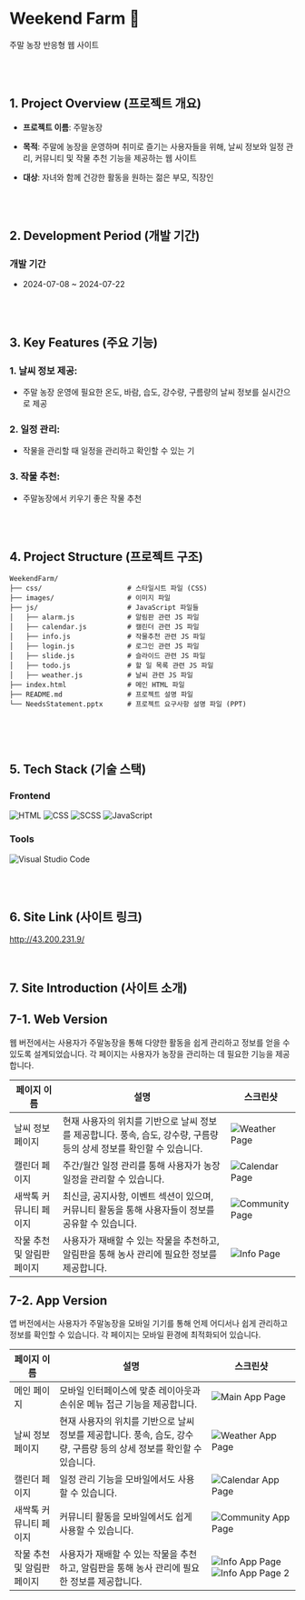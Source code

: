 # Weekend Farm 🌱
주말 농장 반응형 웹 사이트 


<br><br>  


## 1. Project Overview (프로젝트 개요)  


- **프로젝트 이름**: 주말농장  


- **목적**: 주말에 농장을 운영하며 취미로 즐기는 사용자들을 위해, 날씨 정보와 일정 관리, 커뮤니티 및 작물 추천 기능을 제공하는 웹 사이트


- **대상**: 자녀와 함께 건강한 활동을 원하는 젊은 부모, 직장인 

<br><br>  


## 2. Development Period (개발 기간)

### 개발 기간
-  2024-07-08 ~ 2024-07-22


<br><br>  


## 3. Key Features (주요 기능)

### 1. 날씨 정보 제공:

  - 주말 농장 운영에 필요한 온도, 바람, 습도, 강수량, 구름량의 날씨 정보를 실시간으로 제공


### 2. 일정 관리:

  - 작물을 관리할 때 일정을 관리하고 확인할 수 있는 기


### 3. 작물 추천:
  
  - 주말농장에서 키우기 좋은 작물 추천


<br><br>


## 4. Project Structure (프로젝트 구조)

```
WeekendFarm/
├── css/                     # 스타일시트 파일 (CSS)
├── images/                  # 이미지 파일
├── js/                      # JavaScript 파일들
│   ├── alarm.js             # 알림판 관련 JS 파일
│   ├── calendar.js          # 캘린더 관련 JS 파일
│   ├── info.js              # 작물추천 관련 JS 파일
│   ├── login.js             # 로그인 관련 JS 파일
│   ├── slide.js             # 슬라이드 관련 JS 파일
│   ├── todo.js              # 할 일 목록 관련 JS 파일
│   ├── weather.js           # 날씨 관련 JS 파일
├── index.html               # 메인 HTML 파일
├── README.md                # 프로젝트 설명 파일
└── NeedsStatement.pptx      # 프로젝트 요구사항 설명 파일 (PPT)


```



<br><br>

## 5. Tech Stack (기술 스택)

### Frontend
![HTML](https://img.shields.io/badge/HTML-E34F26?style=for-the-badge&logo=html5&logoColor=white)
![CSS](https://img.shields.io/badge/CSS-1572B6?style=for-the-badge&logo=css3&logoColor=white)
![SCSS](https://img.shields.io/badge/SCSS-CC6699?style=for-the-badge&logo=sass&logoColor=white)
![JavaScript](https://img.shields.io/badge/JavaScript-F7DF1E?style=for-the-badge&logo=javascript&logoColor=black)


### Tools
![Visual Studio Code](https://img.shields.io/badge/VS%20Code-007ACC?style=for-the-badge&logo=visual-studio-code&logoColor=white)

<br><br>

## 6. Site Link (사이트 링크)
http://43.200.231.9/


<br>

## 7. Site Introduction (사이트 소개)



## 7-1. Web Version
웹 버전에서는 사용자가 주말농장을 통해 다양한 활동을 쉽게 관리하고 정보를 얻을 수 있도록 설계되었습니다. 각 페이지는 사용자가 농장을 관리하는 데 필요한 기능을 제공합니다.

| 페이지 이름        | 설명                                                                 | 스크린샷                    |
|-----------------|----------------------------------------------------------------|---------------------------|
| 날씨 정보 페이지   | 현재 사용자의 위치를 기반으로 날씨 정보를 제공합니다. 풍속, 습도, 강수량, 구름량 등의 상세 정보를 확인할 수 있습니다. | ![Weather Page](gitimages/weather_web.png) |
| 캘린더 페이지     | 주간/월간 일정 관리를 통해 사용자가 농장 일정을 관리할 수 있습니다. | ![Calendar Page](gitimages/calendar_web.png) |
| 새싹톡 커뮤니티 페이지 | 최신글, 공지사항, 이벤트 섹션이 있으며, 커뮤니티 활동을 통해 사용자들이 정보를 공유할 수 있습니다. | ![Community Page](gitimages/community_web.png) |
| 작물 추천 및 알림판 페이지 | 사용자가 재배할 수 있는 작물을 추천하고, 알림판을 통해 농사 관리에 필요한 정보를 제공합니다. | ![Info Page](gitimages/info_web.png) |

## 7-2. App Version
앱 버전에서는 사용자가 주말농장을 모바일 기기를 통해 언제 어디서나 쉽게 관리하고 정보를 확인할 수 있습니다. 각 페이지는 모바일 환경에 최적화되어 있습니다.

| 페이지 이름        | 설명                                                                 | 스크린샷                    |
|-----------------|----------------------------------------------------------------|---------------------------|
| 메인 페이지       | 모바일 인터페이스에 맞춘 레이아웃과 손쉬운 메뉴 접근 기능을 제공합니다.  | ![Main App Page](gitimages/user_app.png)  |
| 날씨 정보 페이지   | 현재 사용자의 위치를 기반으로 날씨 정보를 제공합니다. 풍속, 습도, 강수량, 구름량 등의 상세 정보를 확인할 수 있습니다. | ![Weather App Page](gitimages/weather01_app.png)|
| 캘린더 페이지     | 일정 관리 기능을 모바일에서도 사용할 수 있습니다. | ![Calendar App Page](gitimages/calendar_app.png) |
| 새싹톡 커뮤니티 페이지 | 커뮤니티 활동을 모바일에서도 쉽게 사용할 수 있습니다. | ![Community App Page](gitimages/community_app.png) |
| 작물 추천 및 알림판 페이지 | 사용자가 재배할 수 있는 작물을 추천하고, 알림판을 통해 농사 관리에 필요한 정보를 제공합니다. | ![Info App Page](gitimages/info01_app.png) ![Info App Page 2](gitimages/info02_app.png) |




